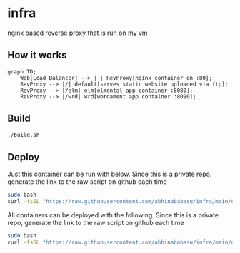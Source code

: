 infra
=====
nginx based reverse proxy that is run on my vm

How it works
------------

```mermaid
graph TD;
    Web[Load Balancer] --> |-| RevProxy[nginx container on :80];
    RevProxy --> |/| default[serves static website uploaded via ftp];
    RevProxy --> |/elm| elm[elmental app container :8080];
    RevProxy --> |/wrd| wrd[wordament app container :8090];

```

Build
-----
``` bash
./build.sh
```

Deploy
------
Just this container can be run with below. Since this is a private repo, generate the link to the raw script on github each time

``` bash
sudo bash
curl -fsSL "https://raw.githubusercontent.com/abhinababasu/infra/main/deploy.sh?token=GHSAT0AAAAAAB26S7FFMCSRHQ23PFOQPDTGY4HBHLA" | bash
```

All containers can be deployed with the following. Since this is a private repo, generate the link to the raw script on github each time

``` bash
sudo bash
curl -fsSL "https://raw.githubusercontent.com/abhinababasu/infra/main/deployall.sh?token=GHSAT0AAAAAAB26S7FF6HBIOGDGK77ZO6ZAY4KJKWA" | bash

```